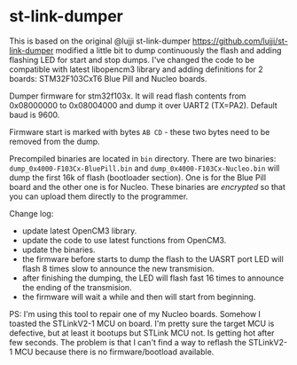 # st-link-dumper
This is based on the original @lujji st-link-dumper https://github.com/lujji/st-link-dumper modified a little bit to dump continuously the flash and adding flashing LED for start and stop dumps. I've changed the code to be compatible with latest libopencm3 library and adding definitions for 2 boards: STM32F103CxT6 Blue Pill and Nucleo boards.

Dumper firmware for stm32f103x. It will read flash contents from 0x08000000 to 0x08004000 and dump it over UART2 (TX=PA2). Default baud is 9600.

Firmware start is marked with bytes `AB CD` - these two bytes need to be removed from the dump.

Precompiled binaries are located in `bin` directory. There are two binaries: `dump_0x4000-F103Cx-BluePill.bin` and `dump_0x4000-F103Cx-Nucleo.bin` will dump the first 16k of flash (bootloader section). One is for the Blue Pill board and the other one is for Nucleo.
These binaries are _encrypted_ so that you can upload them directly to the programmer.

Change log:
  - update latest OpenCM3 library.
  - update the code to use latest functions from OpenCM3.
  - update the binaries.
  - the firmware before starts to dump the flash to the UASRT port LED will flash 8 times slow to announce the new transmision.
  - after finishing the dumping, the LED will flash fast 16 times to announce the ending of the transmision.
  - the firmware will wait a while and then will start from beginning.

PS: I'm using this tool to repair one of my Nucleo boards. Somehow I toasted the STLinkV2-1 MCU on board. I'm pretty sure the target MCU is defective, but at least it bootups but STLink MCU not. Is getting hot after few seconds. The problem is that I can't find a way to reflash the STLinkV2-1 MCU because there is no firmware/bootload available.
